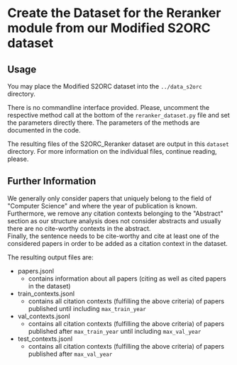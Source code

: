 # Create the Dataset for the Reranker module from our Modified S2ORC dataset

## Usage
You may place the Modified S2ORC dataset into the `../data_s2orc` directory.

There is no commandline interface provided.
Please, uncomment the respective method call at the bottom of the `reranker_dataset.py` file and set the parameters directly there.
The parameters of the methods are documented in the code. 

The resulting files of the S2ORC_Reranker dataset are output in this `dataset` directory.
For more information on the individual files, continue reading, please.

## Further Information
We generally only consider papers that uniquely belong to the field of "Computer Science" and where the year of publication is known.  
Furthermore, we remove any citation contexts belonging to the "Abstract" section as our structure analysis does not consider abstracts and usually there are no cite-worthy contexts in the abstract.  
Finally, the sentence needs to be cite-worthy and cite at least one of the considered papers in order to be added as a citation context in the dataset.

The resulting output files are:
- papers.jsonl
  - contains information about all papers (citing as well as cited papers in the dataset) 
- train_contexts.jsonl
  - contains all citation contexts (fulfilling the above criteria) of papers published until including `max_train_year`
- val_contexts.jsonl
  - contains all citation contexts (fulfilling the above criteria) of papers published after `max_train_year` until including `max_val_year`
- test_contexts.jsonl
  - contains all citation contexts (fulfilling the above criteria) of papers published after `max_val_year`
